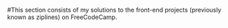#This section consists of my solutions to the front-end projects (previously known as ziplines) on FreeCodeCamp.
